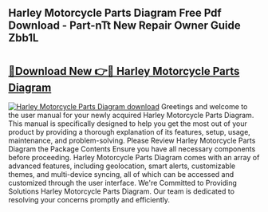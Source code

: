 ## Harley Motorcycle Parts Diagram Free Pdf Download - Part-nTt New Repair Owner Guide Zbb1L

# <h2><a href="http://dfp3grz.blite.top/?on=Harley+Motorcycle+Parts+Diagram">🔗Download New 👉🔴 Harley Motorcycle Parts Diagram</a></h2>

[![Harley Motorcycle Parts Diagram download](https://i.imgur.com/lujVjoI.png)](http://dfp3grz.blite.top/?on=Harley+Motorcycle+Parts+Diagram)
Greetings and welcome to the user manual for your newly acquired Harley Motorcycle Parts Diagram. This manual is specifically designed to help you get the most out of your product by providing a thorough explanation of its features, setup, usage, maintenance, and problem-solving. Please Review Harley Motorcycle Parts Diagram the Package Contents Ensure you have all necessary components before proceeding. Harley Motorcycle Parts Diagram comes with an array of advanced features, including geolocation, smart alerts, customizable themes, and multi-device syncing, all of which can be accessed and customized through the user interface. We're Committed to Providing Solutions Harley Motorcycle Parts Diagram. Our team is dedicated to resolving your concerns promptly and efficiently.
